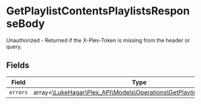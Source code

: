 # GetPlaylistContentsPlaylistsResponseBody

Unauthorized - Returned if the X-Plex-Token is missing from the header or query.


## Fields

| Field                                                                                                                          | Type                                                                                                                           | Required                                                                                                                       | Description                                                                                                                    |
| ------------------------------------------------------------------------------------------------------------------------------ | ------------------------------------------------------------------------------------------------------------------------------ | ------------------------------------------------------------------------------------------------------------------------------ | ------------------------------------------------------------------------------------------------------------------------------ |
| `errors`                                                                                                                       | array<[\LukeHagar\Plex_API\Models\Operations\GetPlaylistContentsErrors](../../Models/Operations/GetPlaylistContentsErrors.md)> | :heavy_minus_sign:                                                                                                             | N/A                                                                                                                            |